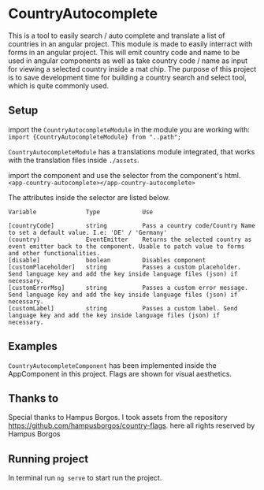 # CountryAutocomplete

This is a tool to easily search / auto complete and translate a list of countries in an angular project.
This module is made to easily interract with forms in an angular project. This will emit country code and name to be used in angular components as well as take country code / name as input for viewing a selected country inside a mat chip. The purpose of this project is to save development time for building a country search and select tool, which is quite commonly used.

## Setup

import the `CountryAutocompleteModule` in the module you are working with:
`import {CountryAutocompleteModule} from "..path";`

`CountryAutocompleteModule` has a translations module integrated, that works with the translation files inside `./assets`.

import the component and use the selector from the component's html.
`<app-country-autocomplete></app-country-autocomplete>`

The attributes inside the selector are listed below.

    Variable              Type            Use

    [countryCode]         string          Pass a country code/Country Name to set a default value. I.e: 'DE' / 'Germany'
    (country)             EventEmitter    Returns the selected country as event emitter back to the component. Usable to patch value to forms and other functionalities.
    [disable]             boolean         Disables component
    [customPlaceholder]   string          Passes a custom placeholder. Send language key and add the key inside language files (json) if necessary.
    [customErrorMsg]      string          Passes a custom error message. Send language key and add the key inside language files (json) if necessary.
    [customLabel]         string          Passes a custom label. Send language key and add the key inside language files (json) if necessary.

## Examples 
`CountryAutocompleteComponent` has been implemented inside the AppComponent in this project. Flags are shown for visual aesthetics.

## Thanks to
Special thanks to Hampus Borgos. I took assets from the repository https://github.com/hampusborgos/country-flags. here all rights reserved by Hampus Borgos

## Running project
In terminal  run `ng serve` to start run the project.
